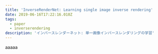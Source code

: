 ```yaml
---
title: 'InverseRenderNet: Learning single image inverse rendering'
date: 2019-06-16T17:22:16.010Z
tags:
  - paper
  - inverserendering
description: 'インバースレンダーネット: 単一画像インバースレンダリングの学習'
---
```

aaaaa
